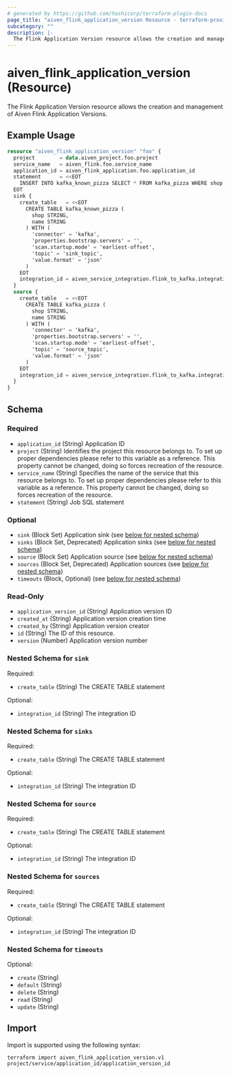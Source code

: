 ```yaml
---
# generated by https://github.com/hashicorp/terraform-plugin-docs
page_title: "aiven_flink_application_version Resource - terraform-provider-aiven"
subcategory: ""
description: |-
  The Flink Application Version resource allows the creation and management of Aiven Flink Application Versions.
---
```


# aiven_flink_application_version (Resource)

The Flink Application Version resource allows the creation and management of Aiven Flink Application Versions.

## Example Usage

```terraform
resource "aiven_flink_application_version" "foo" {
  project        = data.aiven_project.foo.project
  service_name   = aiven_flink.foo.service_name
  application_id = aiven_flink_application.foo.application_id
  statement      = <<EOT
    INSERT INTO kafka_known_pizza SELECT * FROM kafka_pizza WHERE shop LIKE '%Luigis Pizza%'
  EOT
  sink {
    create_table   = <<EOT
      CREATE TABLE kafka_known_pizza (
        shop STRING,
        name STRING
      ) WITH (
        'connector' = 'kafka',
        'properties.bootstrap.servers' = '',
        'scan.startup.mode' = 'earliest-offset',
        'topic' = 'sink_topic',
        'value.format' = 'json'
      )
    EOT
    integration_id = aiven_service_integration.flink_to_kafka.integration_id
  }
  source {
    create_table   = <<EOT
      CREATE TABLE kafka_pizza (
        shop STRING,
        name STRING
      ) WITH (
        'connector' = 'kafka',
        'properties.bootstrap.servers' = '',
        'scan.startup.mode' = 'earliest-offset',
        'topic' = 'source_topic',
        'value.format' = 'json'
      )
    EOT
    integration_id = aiven_service_integration.flink_to_kafka.integration_id
  }
}
```

<!-- schema generated by tfplugindocs -->
## Schema

### Required

- `application_id` (String) Application ID
- `project` (String) Identifies the project this resource belongs to. To set up proper dependencies please refer to this variable as a reference. This property cannot be changed, doing so forces recreation of the resource.
- `service_name` (String) Specifies the name of the service that this resource belongs to. To set up proper dependencies please refer to this variable as a reference. This property cannot be changed, doing so forces recreation of the resource.
- `statement` (String) Job SQL statement

### Optional

- `sink` (Block Set) Application sink (see [below for nested schema](#nestedblock--sink))
- `sinks` (Block Set, Deprecated) Application sinks (see [below for nested schema](#nestedblock--sinks))
- `source` (Block Set) Application source (see [below for nested schema](#nestedblock--source))
- `sources` (Block Set, Deprecated) Application sources (see [below for nested schema](#nestedblock--sources))
- `timeouts` (Block, Optional) (see [below for nested schema](#nestedblock--timeouts))

### Read-Only

- `application_version_id` (String) Application version ID
- `created_at` (String) Application version creation time
- `created_by` (String) Application version creator
- `id` (String) The ID of this resource.
- `version` (Number) Application version number

<a id="nestedblock--sink"></a>
### Nested Schema for `sink`

Required:

- `create_table` (String) The CREATE TABLE statement

Optional:

- `integration_id` (String) The integration ID


<a id="nestedblock--sinks"></a>
### Nested Schema for `sinks`

Required:

- `create_table` (String) The CREATE TABLE statement

Optional:

- `integration_id` (String) The integration ID


<a id="nestedblock--source"></a>
### Nested Schema for `source`

Required:

- `create_table` (String) The CREATE TABLE statement

Optional:

- `integration_id` (String) The integration ID


<a id="nestedblock--sources"></a>
### Nested Schema for `sources`

Required:

- `create_table` (String) The CREATE TABLE statement

Optional:

- `integration_id` (String) The integration ID


<a id="nestedblock--timeouts"></a>
### Nested Schema for `timeouts`

Optional:

- `create` (String)
- `default` (String)
- `delete` (String)
- `read` (String)
- `update` (String)

## Import

Import is supported using the following syntax:

```shell
terraform import aiven_flink_application_version.v1 project/service/application_id/application_version_id
```
